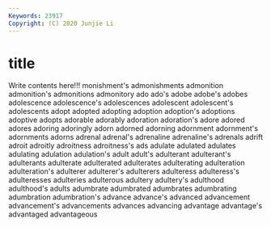 ```yaml
---
Keywords: 23917
Copyright: (C) 2020 Junjie Li
---
```


# title

Write contents here!!!
monishment's 
admonishments
admonition 
admonition's 
admonitions 
admonitory 
ado 
ado's 
adobe 
adobe's 
adobes 
adolescence
adolescence's 
adolescences 
adolescent 
adolescent's 
adolescents 
adopt 
adopted 
adopting 
adoption 
adoption's
adoptions 
adoptive 
adopts 
adorable 
adorably 
adoration 
adoration's 
adore 
adored 
adores
adoring 
adoringly 
adorn 
adorned 
adorning 
adornment 
adornment's 
adornments 
adorns 
adrenal
adrenal's 
adrenaline 
adrenaline's 
adrenals 
adrift 
adroit 
adroitly 
adroitness 
adroitness's 
ads
adulate 
adulated 
adulates 
adulating 
adulation 
adulation's 
adult 
adult's 
adulterant 
adulterant's
adulterants 
adulterate 
adulterated 
adulterates 
adulterating 
adulteration 
adulteration's 
adulterer 
adulterer's 
adulterers
adulteress 
adulteress's 
adulteresses 
adulteries 
adulterous 
adultery 
adultery's 
adulthood 
adulthood's 
adults
adumbrate 
adumbrated 
adumbrates 
adumbrating 
adumbration 
adumbration's 
advance 
advance's 
advanced 
advancement
advancement's 
advancements 
advances 
advancing 
advantage 
advantage's 
advantaged 
advantageous 
